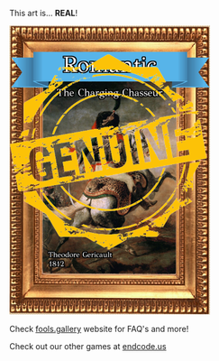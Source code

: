 This art is... 
 **REAL**! 
 
 ![alt text](The_Charging_Chasseur_Real.png?raw=true "Artwork Card")  
 
 Check [fools.gallery](https://fools.gallery/) website for FAQ's and more! 
 
 Check out our other games at [endcode.us](https://endcode.us/)